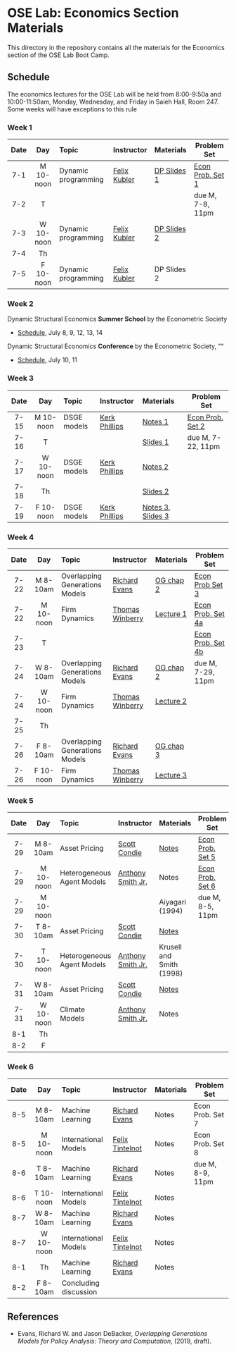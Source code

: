 # OSE Lab: Economics Section Materials

This directory in the repository contains all the materials for the Economics section of the OSE Lab Boot Camp.

## Schedule

The economics lectures for the OSE Lab will be held from 8:00-9:50a and 10:00-11:50am, Monday, Wednesday, and Friday in Saieh Hall, Room 247. Some weeks will have exceptions to this rule

### Week 1

| Date | Day | Topic | Instructor | Materials | Problem Set |
|:---:|:---:|:--- |:--- |:--- | --- |
7-1  | M 10-noon | Dynamic programming | [Felix Kubler](https://sites.google.com/site/fkubler/) | [DP Slides 1](https://github.com/OpenSourceEcon/BootCamp2019/blob/master/Econ/Wk1_DP/Slides/SLIDES1.pdf) | [Econ Prob. Set 1](https://github.com/OpenSourceEcon/BootCamp2019/blob/master/Econ/Wk1_DP/ProbSet/DynProgr_probset.pdf)  |
7-2  | T   |                     |                                                 |  | due M, 7-8, 11pm |
7-3  | W 10-noon | Dynamic programming | [Felix Kubler](https://sites.google.com/site/fkubler/) | [DP Slides 2](https://github.com/OpenSourceEcon/BootCamp2019/blob/master/Econ/Wk1_DP/Slides/SLIDES2.pdf) |     |
7-4  | Th  |                     |                                                 |  |     |
7-5  | F 10-noon | Dynamic programming | [Felix Kubler](https://sites.google.com/site/fkubler/) | DP Slides 2 |     |

### Week 2

Dynamic Structural Economics **Summer School** by the Econometric Society
* [Schedule](https://dseconf.org/dse2019course-program#), July 8, 9, 12, 13, 14

Dynamic Structural Economics **Conference** by the Econometric Society, ""
* [Schedule](https://editorialexpress.com/conference/DSE2019/program/DSE2019.html), July 10, 11

### Week 3

| Date | Day | Topic | Instructor | Materials | Problem Set |
|:---:|:---:|:--- |:--- |:--- | --- |
7-15  | M 10-noon | DSGE models | [Kerk Phillips](https://sites.google.com/site/kerkphillips/) | [Notes 1](https://github.com/OpenSourceEcon/BootCamp2019/blob/master/Econ/Wk3_DSGE/Readings/Chapter_DSGE.pdf)  | [Econ Prob. Set 2](https://github.com/OpenSourceEcon/BootCamp2019/blob/master/Econ/Wk3_DSGE/DSGE_probset.pdf)  |
7-16  | T   |  |  | [Slides 1](https://github.com/OpenSourceEcon/BootCamp2019/blob/master/Econ/Wk3_DSGE/Lectures/Lecture_DSGE.pdf) | due M, 7-22, 11pm |
7-17  | W 10-noon | DSGE models | [Kerk Phillips](https://sites.google.com/site/kerkphillips/) | [Notes 2](https://github.com/OpenSourceEcon/BootCamp2019/blob/master/Econ/Wk3_DSGE/Readings/Chapter_Linear.pdf) |    |
7-18  | Th  |  |  | [Slides 2](https://github.com/OpenSourceEcon/BootCamp2019/blob/master/Econ/Wk3_DSGE/Lectures/Lecture_Linear.pdf) |  |
7-19  | F  10-noon | DSGE models | [Kerk Phillips](https://sites.google.com/site/kerkphillips/) | [Notes 3](https://github.com/OpenSourceEcon/BootCamp2019/blob/master/Econ/Wk3_DSGE/Readings/Chapter_Perturb.pdf), [Slides 3](https://github.com/OpenSourceEcon/BootCamp2019/blob/master/Econ/Wk3_DSGE/Lectures/Lecture_Perturb.pdf) |     |

### Week 4

| Date | Day | Topic | Instructor | Materials | Problem Set |
|:---:|:---:|:--- |:--- |:--- | --- |
7-22  | M 8-10am | Overlapping Generations Models | [Richard Evans](https://sites.google.com/site/rickecon/) | [OG chap 2](https://github.com/OpenSourceEcon/BootCamp2019/blob/master/Econ/Wk4_OG/OGtext_ch02.pdf) | [Econ Prob Set 3](https://github.com/OpenSourceEcon/BootCamp2019/blob/master/Econ/Wk4_OG/OG_probset.pdf) |
7-22  | M 10-noon | Firm Dynamics | [Thomas Winberry](https://faculty.chicagobooth.edu/thomas.winberry/) | [Lecture 1](https://github.com/OpenSourceEcon/BootCamp2019/blob/master/Econ/Wk4_FirmDyn/winberry_lecture_1.pdf) | [Econ Prob. Set 4a](https://github.com/OpenSourceEcon/BootCamp2019/blob/master/Econ/Wk4_FirmDyn/winberry_exercise_dynare.pdf) |
7-23  | T   |  |  |  | [Econ Prob. Set 4b](https://github.com/OpenSourceEcon/BootCamp2019/blob/master/Econ/Wk4_FirmDyn/winberry_exercise.pdf) |
7-24  | W 8-10am | Overlapping Generations Models | [Richard Evans](https://sites.google.com/site/rickecon/) | [OG chap 2](https://github.com/OpenSourceEcon/BootCamp2019/blob/master/Econ/Wk4_OG/OGtext_ch02.pdf) | due M, 7-29, 11pm |
7-24  | W 10-noon | Firm Dynamics | [Thomas Winberry](https://faculty.chicagobooth.edu/thomas.winberry/) | [Lecture 2](https://github.com/OpenSourceEcon/BootCamp2019/blob/master/Econ/Wk4_FirmDyn/winberry_lecture_2.pdf) |  |
7-25  | Th  |  |  |  |  |
7-26  | F 8-10am | Overlapping Generations Models | [Richard Evans](https://sites.google.com/site/rickecon/) | [OG chap 3](https://github.com/OpenSourceEcon/BootCamp2019/blob/master/Econ/Wk4_OG/OGtext_ch03.pdf) |  |
7-26  | F 10-noon | Firm Dynamics | [Thomas Winberry](https://faculty.chicagobooth.edu/thomas.winberry/) | [Lecture 3](https://github.com/OpenSourceEcon/BootCamp2019/blob/master/Econ/Wk4_FirmDyn/winberry_lecture_3.pdf) |  |

### Week 5

| Date | Day | Topic | Instructor | Materials | Problem Set |
|:---:|:---:|:--- |:--- |:--- | --- |
7-29  | M 8-10am | Asset Pricing | [Scott Condie](https://scottcondie.github.io/) | [Notes](https://github.com/OpenSourceEcon/BootCamp2019/blob/master/Econ/Wk5_Asset/BootcampAssetPricing.pdf) | [Econ Prob. Set 5](https://github.com/OpenSourceEcon/BootCamp2019/blob/master/Econ/Wk5_Asset/Asset_probset.pdf) |
7-29  | M 10-noon | Heterogeneous Agent Models | [Anthony Smith Jr.](http://www.econ.yale.edu/smith/) | Notes | [Econ Prob. Set 6](https://github.com/OpenSourceEcon/BootCamp2019/blob/master/Econ/Wk6_HetAgent/setose1.pdf) |
7-29  | M 10-noon |  |  | Aiyagari (1994) | due M, 8-5, 11pm |
7-30  | T 8-10am   | Asset Pricing | [Scott Condie](https://scottcondie.github.io/) | [Notes](https://github.com/OpenSourceEcon/BootCamp2019/blob/master/Econ/Wk5_Asset/BootcampAssetPricing.pdf) |  |
7-30  | T 10-noon | Heterogeneous Agent Models | [Anthony Smith Jr.](http://www.econ.yale.edu/smith/) | Krusell and Smith (1998) |  |
7-31  | W 8-10am | Asset Pricing | [Scott Condie](https://scottcondie.github.io/) | [Notes](https://github.com/OpenSourceEcon/BootCamp2019/blob/master/Econ/Wk5_Asset/BootcampAssetPricing.pdf) |  |
7-31  | W 10-noon | Climate Models | [Anthony Smith Jr.](http://www.econ.yale.edu/smith/) | Notes |  |
8-1  | Th  |  |  |  |  |
8-2  | F   |  |  |  |  |

### Week 6

| Date | Day | Topic | Instructor | Materials | Problem Set |
|:---:|:---:|:--- |:--- |:--- | --- |
8-5  | M 8-10am | Machine Learning | [Richard Evans](https://sites.google.com/site/rickecon/) | Notes | Econ Prob. Set 7 |
8-5  | M 10-noon | International Models | [Felix Tintelnot](http://felix-tintelnot.wikidot.com/) | Notes | Econ Prob. Set 8 |
8-6  | T 8-10am   | Machine Learning | [Richard Evans](https://sites.google.com/site/rickecon/) | Notes | due M, 8-9, 11pm |
8-6  | T 10-noon | International Models | [Felix Tintelnot](http://felix-tintelnot.wikidot.com/) | Notes |  |
8-7  | W 8-10am | Machine Learning | [Richard Evans](https://sites.google.com/site/rickecon/) | Notes |  |
8-7  | W 10-noon | International Models | [Felix Tintelnot](http://felix-tintelnot.wikidot.com/) | Notes |  |
8-1  | Th  | Machine Learning | [Richard Evans](https://sites.google.com/site/rickecon/) | Notes |  |
8-2  | F 8-10am | Concluding discussion |  |  |  |

## References

* Evans, Richard W. and Jason DeBacker, *Overlapping Generations Models for Policy Analysis: Theory and Computation*, (2019, draft).
